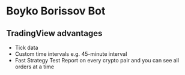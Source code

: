 # Boyko Borissov Bot

## TradingView advantages

- Tick data
- Custom time intervals e.g. 45-minute interval
- Fast Strategy Test Report on every crypto pair and you can see all orders at a time
